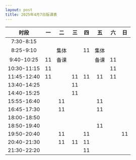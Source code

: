 ```yaml
---
layout: post
title: 2025年4月7日版课表
---
```


|    时段     |  一  |  二  |  三  |  四  |  五  |  六  |  日  |
| :---------: | :--: | :--: | :--: | :--: | :--: | :--: | :--: |
|  7:30-8:15  |      |      |      |      |      |      |      |
|  8:25-9:10  |      | 集体 |      |  11  | 集体 |      |      |
| 9:40-10:25  |  11  | 备课 |      |      | 备课 |  11  |      |
| 10:30-11:15 |  11  |      |      |      |      |  11  |      |
| 11:45-12:40 |  11  |      |  11  |  11  |  11  |  11  |      |
| 13:40-14:25 |      |      |  11  |      |      |      |      |
| 14:40-15:25 |      |      |  11  |      |      |      |      |
| 15:55-16:40 |      |  11  |      |      |  11  |      |      |
| 16:45-17:30 |      |  11  |      |      |  11  |      |      |
| 18:00-18:50 |      |      |      |      |      |      |      |
| 18:50-19:40 |      |      |      |      |  11  |      |      |
| 19:50-20:40 |      |  11  |      |  11  |      |      |  11  |
| 20:40-21:30 |      |  11  |  11  |  11  |      |      |      |
| 21:30-22:20 |      |      |      |  11  |      |      |      |

